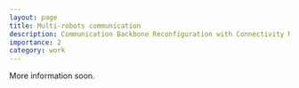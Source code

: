 ```yaml
---
layout: page
title: Multi-robots communication
description: Communication Backbone Reconfiguration with Connectivity Maintenance.
importance: 2
category: work
---
```

More information soon.
